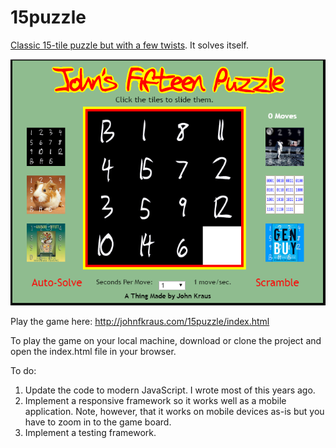 # 15puzzle
[Classic 15-tile puzzle but with a few twists](http://johnfkraus.com/15puzzle/index.html "John's 15-Tile Puzzle").  It solves itself.

![alt text](https://github.com/johnfkraus/15puzzle/blob/master/15Puzzle.png "John's 15-Tile Puzzle")


Play the game here: http://johnfkraus.com/15puzzle/index.html

To play the game on your local machine, download or clone the project and open the index.html file in your browser.

To do:
1.  Update the code to modern JavaScript.  I wrote most of this years ago.
2.  Implement a responsive framework so it works well as a mobile application.  Note, however, that it works on mobile devices as-is but you have to zoom in to the game board.
3.  Implement a testing framework.
